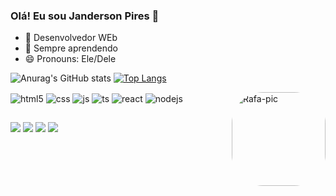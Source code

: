 ### Olá! Eu sou Janderson Pires 👋



- 🔭 Desenvolvedor WEb
- 🌱 Sempre aprendendo
- 😄 Pronouns: Ele/Dele



![Anurag's GitHub stats](https://github-readme-stats.vercel.app/api?username=janeo20&show_icons=true&theme=dracula) 
[![Top Langs](https://github-readme-stats.vercel.app/api/top-langs/?username=janeo20&langs_count=8&theme=dracula)](https://github.com/anuraghazra/github-readme-stats)


<div style="display: inline_block">
  <img align="center" alt="html5" src="https://img.shields.io/badge/HTML5-E34F26?style=for-the-badge&logo=html5&logoColor=white" />
  <img align="center" alt="css" src="https://img.shields.io/badge/CSS3-1572B6?style=for-the-badge&logo=css3&logoColor=white" />
  <img align="center" alt="js" src="https://img.shields.io/badge/JavaScript-F7DF1E?style=for-the-badge&logo=javascript&logoColor=black" />
  <img align="center" alt="ts" src="https://img.shields.io/badge/TypeScript-007ACC?style=for-the-badge&logo=typescript&logoColor=white" />
  <img align="center" alt="react" src="https://img.shields.io/badge/React-20232A?style=for-the-badge&logo=react&logoColor=61DAFB" />
  <img align="center" alt="nodejs" src="https://img.shields.io/badge/Node.js-43853D?style=for-the-badge&logo=node.js&logoColor=white" />
  
   <img align="right" alt="Rafa-pic" height="150" style="border-radius:50px;" src="https://cdn.discordapp.com/attachments/330858025780772874/1063800674439151696/eu2.jpeg">
</div>
 
  
  
  ##
 
<div> 
  
  <a href="https://instagram.com/Jandao0" target="_blank"><img src="https://img.shields.io/badge/-Instagram-%23E4405F?style=for-the-badge&logo=instagram&logoColor=white" target="_blank"></a>
 <a href="https://discord.gg/usFaPHD4" target="_blank"><img src="https://img.shields.io/badge/Discord-7289DA?style=for-the-badge&logo=discord&logoColor=white" target="_blank"></a> 
  <a href = "mailto:janderson-oliveira16@hotmail.com"><img src="https://img.shields.io/badge/-Email-%23333?style=for-the-badge&logo=gmail&logoColor=white" target="_blank"></a>
  <a href="https://www.linkedin.com/in/janderson-pires/" target="_blank"><img src="https://img.shields.io/badge/-LinkedIn-%230077B5?style=for-the-badge&logo=linkedin&logoColor=white" target="_blank"></a> 
  
</div>

<!-- ![Snake Animation](https://github.com/janeo20/janeo20/blob/output/github-contribution-grid-snake.svg) -->
